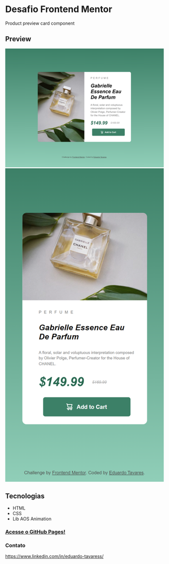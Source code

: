 # Desafio Frontend Mentor
Product preview card component

## Preview
![desktoptemplate](./images/desktoptemplate.png)
![mobiletemplate](./images/mobiletemplate.png)

## Tecnologias
- HTML
- CSS 
- Lib AOS Animation

### [Acesse o GitHub Pages!](https://eduardotavares48.github.io/product_card_frontend_mentor)

### Contato 
https://www.linkedin.com/in/eduardo-tavaress/